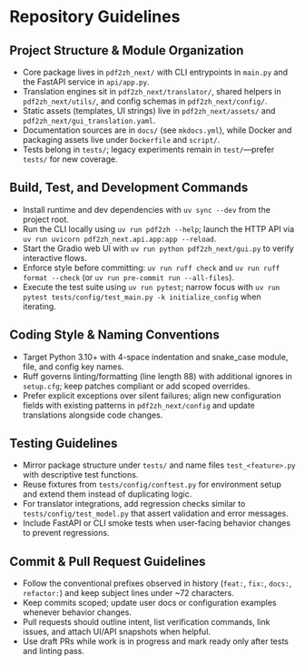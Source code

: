 # Repository Guidelines

## Project Structure & Module Organization
- Core package lives in `pdf2zh_next/` with CLI entrypoints in `main.py` and the FastAPI service in `api/app.py`.
- Translation engines sit in `pdf2zh_next/translator/`, shared helpers in `pdf2zh_next/utils/`, and config schemas in `pdf2zh_next/config/`.
- Static assets (templates, UI strings) live in `pdf2zh_next/assets/` and `pdf2zh_next/gui_translation.yaml`.
- Documentation sources are in `docs/` (see `mkdocs.yml`), while Docker and packaging assets live under `Dockerfile` and `script/`.
- Tests belong in `tests/`; legacy experiments remain in `test/`—prefer `tests/` for new coverage.

## Build, Test, and Development Commands
- Install runtime and dev dependencies with `uv sync --dev` from the project root.
- Run the CLI locally using `uv run pdf2zh --help`; launch the HTTP API via `uv run uvicorn pdf2zh_next.api.app:app --reload`.
- Start the Gradio web UI with `uv run python pdf2zh_next/gui.py` to verify interactive flows.
- Enforce style before committing: `uv run ruff check` and `uv run ruff format --check` (or `uv run pre-commit run --all-files`).
- Execute the test suite using `uv run pytest`; narrow focus with `uv run pytest tests/config/test_main.py -k initialize_config` when iterating.

## Coding Style & Naming Conventions
- Target Python 3.10+ with 4-space indentation and snake_case module, file, and config key names.
- Ruff governs linting/formatting (line length 88) with additional ignores in `setup.cfg`; keep patches compliant or add scoped overrides.
- Prefer explicit exceptions over silent failures; align new configuration fields with existing patterns in `pdf2zh_next/config` and update translations alongside code changes.

## Testing Guidelines
- Mirror package structure under `tests/` and name files `test_<feature>.py` with descriptive test functions.
- Reuse fixtures from `tests/config/conftest.py` for environment setup and extend them instead of duplicating logic.
- For translator integrations, add regression checks similar to `tests/config/test_model.py` that assert validation and error messages.
- Include FastAPI or CLI smoke tests when user-facing behavior changes to prevent regressions.

## Commit & Pull Request Guidelines
- Follow the conventional prefixes observed in history (`feat:`, `fix:`, `docs:`, `refactor:`) and keep subject lines under ~72 characters.
- Keep commits scoped; update user docs or configuration examples whenever behavior changes.
- Pull requests should outline intent, list verification commands, link issues, and attach UI/API snapshots when helpful.
- Use draft PRs while work is in progress and mark ready only after tests and linting pass.
